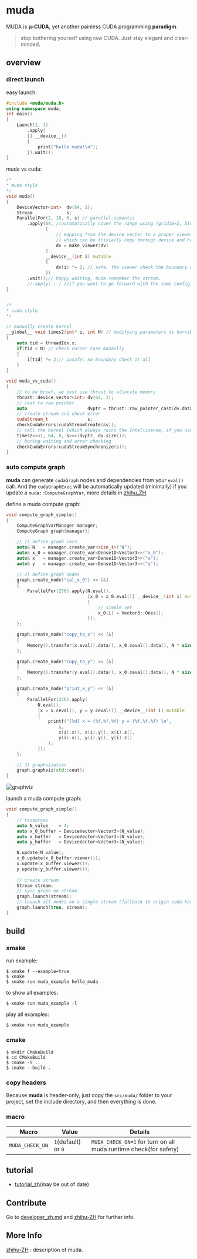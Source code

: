 # muda
MUDA is **μ-CUDA**, yet another painless CUDA programming **paradigm**.

> stop bothering yourself using raw CUDA. Just stay elegant and clear-minded.

## overview

### direct launch

easy launch:

```c++
#include <muda/muda.h>
using namespace muda;
int main()
{
    Launch(1, 1)
        .apply(
        [] __device__() 
        {
            print("hello muda!\n"); 
        }).wait();
}
```

muda vs cuda:

```c++
/* 
* muda style
*/
void muda()
{
    DeviceVector<int>  dv(64, 1);
    Stream             s;
    ParallelFor(2, 16, 0, s) // parallel-semantic
        .apply(64, //automatically cover the range using (gridim=2, blockdim=16)
               [
                   // mapping from the device_vector to a proper viewer
                   // which can be trivially copy through device and host
                   dv = make_viewer(dv) 
               ] 
               __device__(int i) mutable
               { 
                   dv(i) *= 2; // safe, the viewer check the boundary automatically
               })
        .wait();// happy waiting, muda remember the stream.
    	//.apply(...) //if you want to go forward with the same config, just call .apply() again.
}


/* 
* cuda style
*/

// manually create kernel
__global__ void times2(int* i, int N) // modifying parameters is horrible
{
    auto tid = threadIdx.x;
    if(tid < N) // check corner case manaully
    {
        i[tid] *= 2;// unsafe: no boundary check at all
    }
}

void muda_vs_cuda()
{
    // to be brief, we just use thrust to allocate memory
    thrust::device_vector<int> dv(64, 1);
    // cast to raw pointer
    auto                       dvptr = thrust::raw_pointer_cast(dv.data());
    // create stream and check error
    cudaStream_t               s;
    checkCudaErrors(cudaStreamCreate(&s));
    // call the kernel (which always ruins the Intellisense, if you use VS.)
    times2<<<1, 64, 0, s>>>(dvptr, dv.size());
    // boring waiting and error checking
    checkCudaErrors(cudaStreamSynchronize(s));
}
```

### auto compute graph

**muda** can generate `cudaGraph` nodes and dependencies from your `eval()` call. And the `cudaGraphExec` will be automatically updated (minimally) if you update a `muda::ComputeGraphVar`, more details in [zhihu_ZH](https://zhuanlan.zhihu.com/p/658080362).

define a muda compute graph:

```c++
void compute_graph_simple()
{
    ComputeGraphVarManager manager;
    ComputeGraph graph{manager};

    // 1) define graph vars
    auto& N   = manager.create_var<size_t>("N");
    auto& x_0 = manager.create_var<Dense1D<Vector3>>("x_0");
    auto& x   = manager.create_var<Dense1D<Vector3>>("x");
    auto& y   = manager.create_var<Dense1D<Vector3>>("y");
    
    // 2) define graph nodes
    graph.create_node("cal_x_0") << [&]
    {
        ParallelFor(256).apply(N.eval(),
                               [x_0 = x_0.eval()] __device__(int i) mutable
                               {
                                   // simple set
                                   x_0(i) = Vector3::Ones();
                               });
    };

    graph.create_node("copy_to_x") << [&]
    {
        Memory().transfer(x.eval().data(), x_0.ceval().data(), N * sizeof(Vector3));
    };

    graph.create_node("copy_to_y") << [&]
    {
        Memory().transfer(y.eval().data(), x_0.ceval().data(), N * sizeof(Vector3));
    };

    graph.create_node("print_x_y") << [&]
    {
        ParallelFor(256).apply(
            N.eval(),
            [x = x.ceval(), y = y.ceval()] __device__(int i) mutable
            {
                printf("[%d] x = (%f,%f,%f) y = (%f,%f,%f) \n", 
                    i, 
                    x(i).x(), x(i).y(), x(i).z(),
                    y(i).x(), y(i).y(), y(i).z()
                );
            });
    };

    // 3) graphvization
    graph.graphviz(std::cout);
}
```

![graphviz](README.assets/graphviz.svg)

launch a muda compute graph:

```c++
void compute_graph_simple()
{
    // resources
    auto N_value    = 4;
    auto x_0_buffer = DeviceVector<Vector3>(N_value);
    auto x_buffer   = DeviceVector<Vector3>(N_value);
    auto y_buffer   = DeviceVector<Vector3>(N_value);

    N.update(N_value);
    x_0.update(x_0_buffer.viewer());
    x.update(x_buffer.viewer());
    y.update(y_buffer.viewer());
    
    // create stream
    Stream stream;
    // sync graph on stream
    graph.launch(stream);
    // launch all nodes on a single stream (fallback to origin cuda kernel launch)
    graph.launch(true, stream);
}
```

## build

### xmake

run example:

```shell
$ xmake f --example=true
$ xmake 
$ xmake run muda_example hello_muda
```
to show all examples:

```shell
$ xmake run muda_example -l
```
play all examples:

```shell
$ xmake run muda_example
```
### cmake

```shell
$ mkdir CMakeBuild
$ cd CMakeBuild
$ cmake -S ..
$ cmake --build .
```

### copy headers

Because **muda** is header-only, just copy the `src/muda/` folder to your project, set the include directory, and then everything is done.

### macro

| Macro           | Value               | Details                                                      |
| --------------- | ------------------- | ------------------------------------------------------------ |
| `MUDA_CHECK_ON` | `1`(default) or `0` | `MUDA_CHECK_ON=1` for turn on all muda runtime check(for safety) |

## tutorial

- [tutorial_zh](./doc/tutorial_zh.md)(may be out of date)

## Contribute

Go to [developer_zh.md](./doc/developer_zh.md) and [zhihu-ZH](https://zhuanlan.zhihu.com/p/592439225) for further info.

## More Info

[zhihu-ZH](https://zhuanlan.zhihu.com/p/592439225) :  description of muda.





